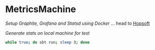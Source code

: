 # MetricsMachine


_Setup Graphite, Grafana and Statsd using Docker_
... head to [Hopsoft](https://github.com/hopsoft/docker-graphite-statsd)

_Generate stats on local machine for test_
```bash
while true; do sbt run; sleep 3; done
```

